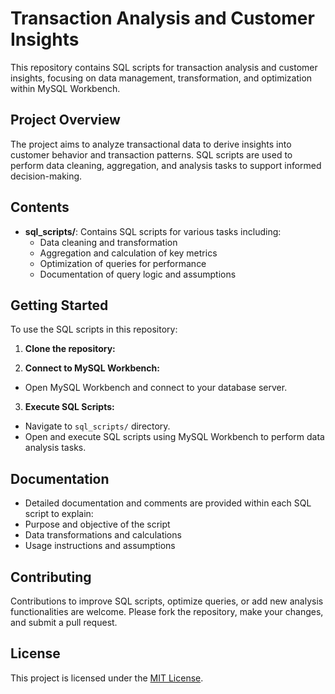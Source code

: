 # Transaction Analysis and Customer Insights

This repository contains SQL scripts for transaction analysis and customer insights, focusing on data management, transformation, and optimization within MySQL Workbench.

## Project Overview

The project aims to analyze transactional data to derive insights into customer behavior and transaction patterns. SQL scripts are used to perform data cleaning, aggregation, and analysis tasks to support informed decision-making.

## Contents

- **sql_scripts/**: Contains SQL scripts for various tasks including:
  - Data cleaning and transformation
  - Aggregation and calculation of key metrics
  - Optimization of queries for performance
  - Documentation of query logic and assumptions

## Getting Started

To use the SQL scripts in this repository:

1. **Clone the repository:**


2. **Connect to MySQL Workbench:**
- Open MySQL Workbench and connect to your database server.

3. **Execute SQL Scripts:**
- Navigate to `sql_scripts/` directory.
- Open and execute SQL scripts using MySQL Workbench to perform data analysis tasks.

## Documentation

- Detailed documentation and comments are provided within each SQL script to explain:
- Purpose and objective of the script
- Data transformations and calculations
- Usage instructions and assumptions

## Contributing

Contributions to improve SQL scripts, optimize queries, or add new analysis functionalities are welcome. Please fork the repository, make your changes, and submit a pull request.

## License

This project is licensed under the [MIT License](LICENSE).
